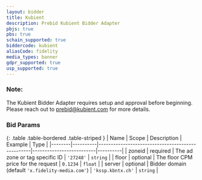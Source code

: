 ```yaml
---
layout: bidder
title: Kubient
description: Prebid Kubient Bidder Adapter
pbjs: true
pbs: true
schain_supported: true
biddercode: kubient
aliasCode: fidelity
media_types: banner
gdpr_supported: true
usp_supported: true
---
```


### Note:

The Kubient Bidder Adapter requires setup and approval before beginning. Please reach out to <prebid@kubient.com> for more details.

### Bid Params

{: .table .table-bordered .table-striped }
| Name   | Scope    | Description                                      | Example                  | Type     |
|--------|----------|--------------------------------------------------|--------------------------|----------|
| zoneid | required | The ad zone or tag specific ID                   | `'27248'`                | `string` |
| floor  | optional | The floor CPM price for the request              | `0.1234`                 | `float`  |
| server | optional | Bidder domain (default `'x.fidelity-media.com'`) | `'kssp.kbntx.ch'`        | `string` |
